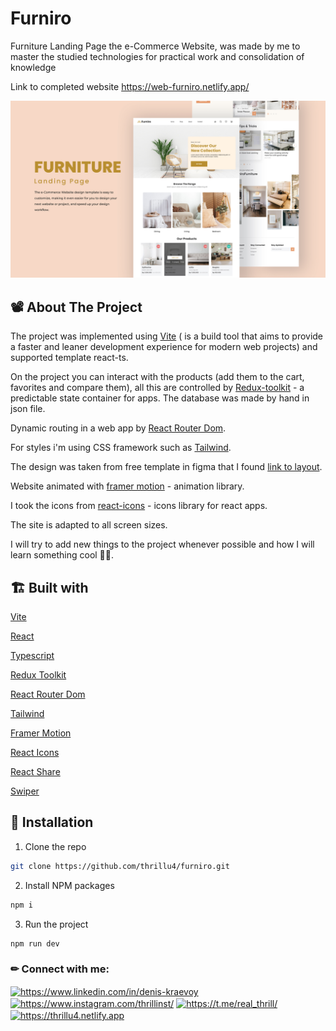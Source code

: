 # Furniro

Furniture Landing Page the e-Commerce Website, was made by me to master the studied technologies for practical work and consolidation of knowledge

Link to completed website https://web-furniro.netlify.app/

![](https://github.com/thrillu4/furniro/blob/main/public/images/Thumbnail.jpg)

## 📽 About The Project

The project was implemented using [Vite](https://vitejs.dev/) ( is a build tool that aims to provide a faster and leaner development experience for modern web projects) and supported template react-ts.

On the project you can interact with the products (add them to the cart, favorites and compare them), all this are controlled by [Redux-toolkit](https://redux-toolkit.js.org/) - a predictable state container for apps. The database was made by hand in json file.

Dynamic routing in a web app by [React Router Dom](https://reactrouter.com/en/main).

For styles i'm using CSS framework such as [Tailwind](https://tailwindcss.com/).

The design was taken from free template in figma that I found [link to layout](https://www.figma.com/file/ONLxy79MIupF15LgQev8PB/eCommerce-Website-%7C-Web-Page-Design-%7C-UI-KIT-%7C-Interior-Landing-Page-(Community)).

Website animated with [framer motion](https://www.framer.com/motion/) - animation library.

I took the icons from [react-icons](https://react-icons.github.io/react-icons) - icons library for react apps.

The site is adapted to all screen sizes.

I will try to add new things to the project whenever possible and how I will learn something cool 👋😉.
## 🏗 Built with 

[Vite](https://vitejs.dev/guide/)

[React](https://react.dev/)

[Typescript](https://www.typescriptlang.org/)

[Redux Toolkit](https://redux-toolkit.js.org/)

[React Router Dom](https://reactrouter.com/en/main)

[Tailwind](https://tailwindcss.com/)

[Framer Motion](https://www.framer.com/motion/)

[React Icons](https://react-icons.github.io/react-icons/)

[React Share](https://github.com/nygardk/react-share#readme)

[Swiper](https://swiperjs.com/)


## 📂 Installation

1. Clone the repo

```sh
git clone https://github.com/thrillu4/furniro.git
```

2. Install NPM packages

```sh
npm i
```

3. Run the project

```sh
npm run dev
```

<h3 align="left">✏ Connect with me:</h3>
<p align="left">
<a href="https://www.linkedin.com/in/denis-kraevoy" target="blank"><img align="center" src="https://raw.githubusercontent.com/rahuldkjain/github-profile-readme-generator/master/src/images/icons/Social/linked-in-alt.svg" alt="https://www.linkedin.com/in/denis-kraevoy" height="30" width="40" /></a>
<a href="https://www.instagram.com/thrillinst/" target="blank"><img align="center" src="https://raw.githubusercontent.com/rahuldkjain/github-profile-readme-generator/master/src/images/icons/Social/instagram.svg" alt="https://www.instagram.com/thrillinst/" height="30" width="40" /></a>
<a href="https://t.me/real_thrill" target="blank"><img align="center" src="https://cdn3.iconfinder.com/data/icons/social-media-chamfered-corner/154/telegram-512.png" alt="https://t.me/real_thrill/" height="30" width="30" /></a>  
<a href="https://thrillu4.netlify.app/" target="blank"><img align="center" src="https://cdn2.iconfinder.com/data/icons/flat-pack-1/64/Briefcase-512.png" alt="https://thrillu4.netlify.app" height="35" width="35" /></a>
</p>
